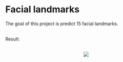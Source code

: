 # Facial landmarks

The goal of this project is predict 15 facial landmarks. 

<br/>
Result:

<br/>
<p align="center">
  
  <br/>
  <img src="https://github.com/Jaquetti/images_LIV/blob/main/img_land.png" />
  <br/>
</p>

